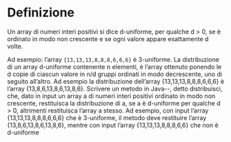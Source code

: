 # Definizione
Un array di numeri interi positivi si dice d-uniforme, per qualche d > 0, se è ordinato in modo non crescente e se ogni valore appare esattamente d volte. 

Ad esempio: l’array `{13,13,13,8,8,8,6,6,6}` è 3-uniforme. La distribuzione di un array d-uniforme contenente n elementi, è l’array ottenuto ponendo le d copie di ciascun valore in n/d gruppi ordinati in modo decrescente, uno di seguito all’altro. Ad esempio la distribuzione dell’array {13,13,13,8,8,8,6,6,6} è l’array {13,8,6,13,8,6,13,8,6}.
Scrivere un metodo in Java--, detto distribuisci, che, dato in input un array a di numeri interi positivi ordinato in modo non crescente, restituisca la distribuzione di a, se a è d-uniforme per 
qualche d > 0, altrimenti restituisca l’array a stesso. 
Ad esempio, con input l’array {13,13,13,8,8,8,6,6,6} che è 3-uniforme, il metodo deve restituire l’array {13,8,6,13,8,6,13,8,6}, mentre con input l’array {13,13,13,8,8,8,6,6} che non è d-uniforme 
